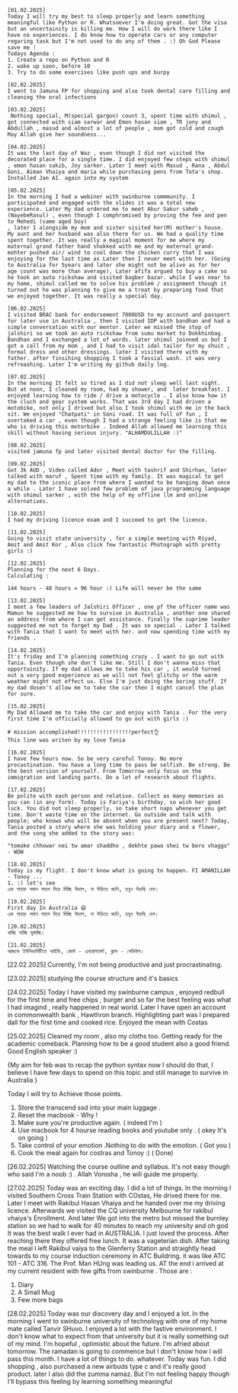 ```
[01.02.2025]
Today I will try my best to sleep properly and learn something meaningful like Python or R. Whatsoever I'm doing great. Got the visa but an uncertainity is killing me. How I will do work there like I have no experiences. I do know how to operate cars or any computer regaring task but I'm not used to do any of them . :) Oh God Please save me ! 
Todays Agenda : 
1. Create a repo on Python and R 
2. wake up soon, before 10 
3. Try to do some exercises like push ups and burpy 

[02.02.2025]
I went to Jamuna FP for shopping and also took dental care filling and cleaning the oral infections

[03.02.2025]
 Nothing special, M(special gargon) count 3, spent time with shimul , got connected with siam sarwar and Emon hasan siam , TR jony and Abdullah , masud and almost a lot of people , mom got cold and cough May Allah give her soundness... 

[04.02.2025]
It was the last day of Waz , even though I did not visited the decorated place for a single time. I did enjoyed few steps with shimul , emon hasan sakib, Joy sarker. Later I meet with Masud , Rana , Abdul Goni, Aiman Vhaiya and maria while purchasing pens from Tota's shop. Installed Jan AI. again into my system

[05.02.2025]
In the morning I had a webiner with swinburne commmunity. I participated and engaged with the slides it was a total new experience. Later My dad ordered me to meet Abur Sakur saheb , (NayebeRasul) , even though I comphromised by proving the fee and pen to Mehedi (same aged boy)
, later I alongside my mom and sister visited her(M) mother's house. My aunt and her husband was also there for us. We had a quality time spent together. It was really a magical moment for me where my maternal grand father hand shakked with me and my maternal grand-mohter pushed air/ wind to cool down the chicken curry that I was enjoying for the last time as Later then I never meet with her. (Going to Australia for 5years and later she might not be alive as for her age count was more than average), Later afifa argued to buy a cake so he took an auto rickshaw and visited bagber bazar. while I was near to my home, shimul called me to solve his problem / assignment though it turned out he was planning to give me a treat by preparing food that we enjoyed together. It was really a special day. 

[06.02.2025]
I visited BRAC bank for endorsement 7000USD to my account and passport for later use in Australia , then I visited IDP with bandhan and had a simple conversation with our mentor. Later we missed the stop of jalshiri so we took an auto rickshaw from sumu market to Dokkhinbag. Bandhan and I exchanged a lot of words. later shimul joinned us but I got a call from my mom , and I had to visit idal tailor for my shuit , formal dress and other dressings. later I visited there with my father. after finsihing shopping I took a fassial wash. it was very refreashing. Later I'm writing my github daily log. 

[07.02.2025]
In the morning It felt so tired as I did not sleep well last night. But at noon, I cleaned my room, had my shower, and  later breakfast. I enjoyed learning how to ride / drive a motocycle . I also know how it the cluch and gear system works. That was 3rd day I had driven a motobike, not only I drived but also I took shimul with me in the back sit. We enjoyed "Chatpati" in Soni road. It was full of fun , I overtaked a car , even though I had a strange feeling like is that me who is driving this motorbike . Indeed Allah allowed me learning this skill without having serious injury. "ALHAMDULILLAH :)"

[08.02.2025]
visited jamuna fp and later visited dental doctor for the filling.

[09.02.2025]
Got 3k AUD , Video called Ador , Meet with tashrif and Shirhan, later talked with maruf , Spent time with my family. It was magical to get my dad to the iconic place from where I wanted to be hanging down once a while . Later I have solved few problem of java programming language with shimul sarker , with the help of my offline llm and online alternatives. 

[10.02.2025]
I had my driving licence exam and I succeed to get the licence. 

[11.02.2025]
Going to visit state university , for a simple meeting with Riyad, Amit and Amit Kor , Also click few fantastic Photograph with pretty girls :)

[12.02.2025]
Planning for the next 6 Days. 
Calculating : 

144 hours - 48 hours = 96 hour :) Life will never be the same 

[13.02.2025]
I meet a few leaders of Jalshiri Officer , one pf the officer name was Mamun he suggested me how to survive in Australia , another one shared an address from where I can get assistance. finally the suprime leader suggested me not to forget my Dad . It was so special . Later I talked with Tania that I want to meet with her. and now spending time with my friends . 

[14.02.2025]
It's friday and I'm planning something crazy . I want to go out with Tania. Even though she don't like me. Still I don't wanna miss that opportuinity. If my dad allows me to take his car , it would turned out a very good experience as we will not feel glitchy or the warm weather might not effect us. Else I'm just doing the boring stuff. If my dad dosen't allow me to take the car then I might cancel the plan for sure. 

[15.02.2025]
My Dad Allowed me to take the car and enjoy with Tania . For the very first time I'm officially allowed to go out with girls :) 

# mission accomplished!!!!!!!!!!!!!!!!!perfect👌
This line was writen by my love Tania 

[16.02.2025]
I have few hours now. So be very careful Tonoy. No more procastination. You have a long time to pass be selfish. Be strong. Be the best version of yourself. From Tomorrow only focus on the immigration and landing parts. Do a lot of research about flights. 

[17.02.2025]
Be polite with each person and relative. Collect as many memories as you can (in any form). Today is Fariya's birthday, so wish her good luck. You did not sleep properly, so take short naps whenever you get time. Don't waste time on the internet. Go outside and talk with people; who knows who will be absent when you are present next? Today, Tania posted a story where she was holding your diary and a flower, and the song she added to the story was:

"tomake chhowar nei tw amar shaddho , dekhte pawa shei tw boro vhaggo" - WOW 

[18.02.2025]
Today is my flight. I don't know what is going to happen. FI AMANILLAH - Tonoy ... 
1. :) let's see 
এক পাহাড় সমান সাহস দিয়ে দিচ্ছি উড়াল, না উড়িতে জানি, তবুও উড়ছি বেশ। 

[19.02.2025]
First day In Australia 😄
এক পাহাড় সমান সাহস দিয়ে দিচ্ছি উড়াল, না উড়িতে জানি, তবুও উড়ছি বেশ।  

[20.02.2025]
খাচ্ছি দাচ্ছি ঘুমাচ্ছি। 

[21.02.2025]
আজকে ইউনিভার্সিটিতে আইডি, কোর্স - এনরোলমেন্ট, ক্লাস - শেডিউল। 
```
[22.02.2025]
Currently, I'm not being productive and just procrastinating.

[23.02.2025]
studying the course structure and it's basics 

[24.02.2025]
Today I have visited my swinburne campus , enjoyed redbull for the first time and free chips , burger and so far the best feeling was what I had imagind , really happened in real world. Later I have open an account in commonwealth bank , Hawthron branch. Highlighting part was I prepared dall for the first time and cooked rice. Enjoyed the mean with Costas 

[25.02.2025]
Cleaned my room , also my cloths too. Getting ready for the academic comeback. Planning how to be a good student also a good friend. Good English speaker :) 

{My aim for feb was to recap the python syntax now I should do that, I believe I have few days to spend on this topic and still manage to survive in Australia }

Today I will try to Achieve those points. 
1. Store the transcend ssd into your main luggage .
2. Reset the macbook - Why ! 
3. Make sure you're productive again. ( indeed I'm )
4. Use macbook for 4 hourse reading books and youtube only . ( okey It's on going )
5. Take control of your emotion .Nothing to do with the emotion. ( Got you )
6. Cook the meal again for costras and Tonoy :) ( Done)

[26.02.2025]
Watching the course outline and syllabus. It's not easy though who said I'm a noob :) . Allah Vorosha , he will guide me properly. 

[27.02.2025]
Today was an exciting day. I did a lot of things. In the morning I visited Southern Cross Train Station with COstas, He drived there for me. Later I meet with Rakibul Hasan Vhaiya and he handed over me my driving licence. Afterwards we visited the CQ university Melbourne for rakibul vhaiya's Enrollment. And later We got into the metro but missed the burnley station so we had to walk for 40 minutes to reach my university and oh god It was the best walk I ever had in AUSTRALIA. I just loved the process. After reaching there they offered free lunch. It was a vageterian dish. After taking the meal I left Rakibul vaiya to the Glenferry Station and straightly head towards to my course induction ceremony in ATC Buildring. it was like ATC 101 - ATC 316. The Prof. Man HUng was leading us. AT the end i arrived at my current resident with few gifts from swinburne .
Those are :
1. Diary 
2. A Small Mug 
3. Few more bags

[28.02.2025]
Today was our discovery day and I enjoyed a lot. In the morning I went to swinburne university of technoloyg with one of my home mate called Tanvir SHuvo. I enjoyed a lot with the fastive environment. I don't know what to expect from that university but it is really something out of my mind. I'm hopeful , optimistic about the future. I'm afried about tomorrow. The ramadan is going to commence but I don't know how I will pass this month. I have a lot of things to do. whatever. Today was fun. I did shopping , also purchased a new airbuds type c and it's really good product. later I also did the zumma namaz. But I'm not feeling happy though I'll bypass this feeling by learning something meaningful 
```
```
